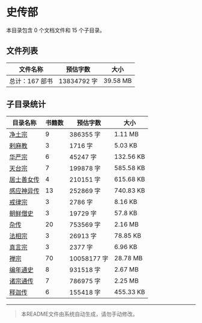 # 史传部

本目录包含 0 个文档文件和 15 个子目录。

## 文件列表

| 文件名称 | 预估字数 | 大小 |
|---------|---------|------|
| 总计：167 部书 | 13834792 字 | 39.58 MB |

## 子目录统计

| 目录名称 | 书籍数 | 预估字数 | 大小 |
|---------|--------|----------|------|
| [净土宗](佛藏/续藏经/中国撰述/史传部/净土宗/README.md) | 9 | 386355 字 | 1.11 MB |
| [剌麻教](佛藏/续藏经/中国撰述/史传部/剌麻教/README.md) | 3 | 1716 字 | 5.03 KB |
| [华严宗](佛藏/续藏经/中国撰述/史传部/华严宗/README.md) | 6 | 45247 字 | 132.56 KB |
| [天台宗](佛藏/续藏经/中国撰述/史传部/天台宗/README.md) | 7 | 199878 字 | 585.58 KB |
| [居士善女传](佛藏/续藏经/中国撰述/史传部/居士善女传/README.md) | 4 | 210151 字 | 615.68 KB |
| [感应神异传](佛藏/续藏经/中国撰述/史传部/感应神异传/README.md) | 13 | 252869 字 | 740.83 KB |
| [戒律宗](佛藏/续藏经/中国撰述/史传部/戒律宗/README.md) | 3 | 2786 字 | 8.16 KB |
| [朝鲜僧史](佛藏/续藏经/中国撰述/史传部/朝鲜僧史/README.md) | 3 | 19729 字 | 57.8 KB |
| [杂传](佛藏/续藏经/中国撰述/史传部/杂传/README.md) | 20 | 753569 字 | 2.16 MB |
| [法相宗](佛藏/续藏经/中国撰述/史传部/法相宗/README.md) | 3 | 26913 字 | 78.85 KB |
| [真言宗](佛藏/续藏经/中国撰述/史传部/真言宗/README.md) | 3 | 2377 字 | 6.96 KB |
| [禅宗](佛藏/续藏经/中国撰述/史传部/禅宗/README.md) | 70 | 10058177 字 | 28.78 MB |
| [编年通史](佛藏/续藏经/中国撰述/史传部/编年通史/README.md) | 8 | 931518 字 | 2.67 MB |
| [诸宗通传](佛藏/续藏经/中国撰述/史传部/诸宗通传/README.md) | 7 | 786975 字 | 2.25 MB |
| [释迦传](佛藏/续藏经/中国撰述/史传部/释迦传/README.md) | 6 | 155418 字 | 455.33 KB |

---

> 本README文件由系统自动生成，请勿手动修改。
